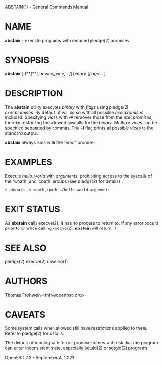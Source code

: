 ABSTAIN(1) - General Commands Manual

# NAME

**abstain** - execute programs with reduced
pledge(2)
promises

# SYNOPSIS

**abstain&nbsp;\[**-l**]**
\[**-v**&nbsp;*vice\[,vice,...]*]
*binary*&nbsp;\[*flags*&nbsp;*...*]

# DESCRIPTION

The
**abstain**
utility executes
*binary*
with
*flags*
using
pledge(2)
*execpromises*.
By default, it will do so with all possible
*execpromises*
included. Specifying
*vices*
with
**-v**
removes those from the
*execpromises*,
thereby restricting the allowed syscalls for the
*binary*.
Multiple
*vices*
can be specified separated by commas.
The
**-l**
flag prints all possible
*vices*
to the standard output.

**abstain**
always runs with the
'error'
promise.

# EXAMPLES

Execute
*hello\_world*
with
*arguments*,
prohibiting access to the syscalls of the
'wpath'
and
'cpath'
groups
(see
pledge(2)
for details)
:

	$ abstain -v wpath,cpath ./hello_world arguments

# EXIT STATUS

As
**abstain**
calls
execve(2),
it has no process to return to. If any error occurs prior to or when calling
execve(2),
**abstain**
will return -1.

# SEE ALSO

pledge(2)
execve(2)
unveilro(1)

# AUTHORS

Thomas Frohwein &lt;[thfr@openbsd.org](mailto:thfr@openbsd.org)&gt;

# CAVEATS

Some system calls when allowed still have restrictions applied to them. Refer to
pledge(2)
for details.

The default of running with
'error'
promise comes with risk that the program can enter inconsistent state, especially
setuid(2)
or
setgid(2)
programs.

OpenBSD 7.3 - September 4, 2023
